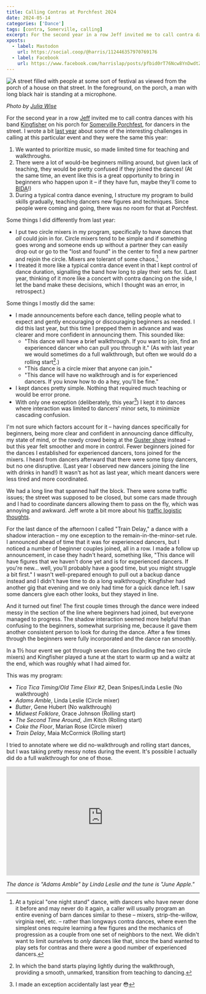 ```yaml
---
title: Calling Contras at Porchfest 2024
date: 2024-05-14
categories: ['Dance']
tags: [contra, Somerville, calling]
excerpt: For the second year in a row Jeff invited me to call contra dances with his band Kingfisher on his porch for Somerville Porchfest, for dancers in the street.
xposts:
  - label: Mastodon
    url: https://social.coop/@harris/112446357970769176
  - label: Facebook
    url: https://www.facebook.com/harrislap/posts/pfbid0rT76Ncw8YnDwdtZKGR9pFftxffMnUeVeMQST7EchtMaqtLhCru8G44Atie6CJ1Nml
---
```


![A street filled with people at some sort of festival as viewed from the porch of a house on that street. In the foreground, on the porch, a man with long black hair is standing at a microphone.](/media/calling-contras-at-porchfest-2024/julia.jpg)

_Photo by [Julia Wise](https://juliawise.net/about/)_

For the second year in a row [Jeff][] invited me to call contra dances with his band [Kingfisher][] on his porch for [Somerville Porchfest][], for dancers in the street. I wrote a bit [last year][] about some of the interesting challenges in calling at this particular event and they were the same this year:

[Jeff]: https://jefftk.com/
[Kingfisher]: https://kingfisherband.com/
[Somerville Porchfest]: https://www.somervilleartscouncil.org/porchfest
[last year]: /2023/05/calling-dances-at-porchfest/

1. We wanted to prioritize music, so made limited time for teaching and walkthroughs.
2. There were a lot of would-be beginners milling around, but given lack of teaching, they would be pretty confused if they joined the dances! (At the same time, an event like this is a great opportunity to bring in beginners who happen upon it – if they have fun, maybe they'll come to [BIDA][]!) 
4. During a typical contra dance evening, I structure my program to build skills gradually, teaching dancers new figures and techniques. Since people were coming and going, there was no room for that at Porchfest.

[BIDA]: https://www.bidadance.org/

Some things I did differently from last year:

- I put two circle mixers in my program, specifically to have dances that *all* could join in for. Circle mixers tend to be simple and if something goes wrong and someone ends up without a partner they can easily drop out or go to the "lost and found" in the center to find a new partner and rejoin the circle. Mixers are tolerant of some chaos.[^1]
- I treated it more like a typical contra dance event in that I kept control of dance duration, signalling the band how long to play their sets for. (Last year, thinking of it more like a concert with contra dancing on the side, I let the band make these decisions, which I thought was an error, in retrospect.)

Some things I mostly did the same:

- I made announcements before each dance, telling people what to expect and gently encouraging or discouraging beginners as needed. I did this last year, but this time I prepped them in advance and was clearer and more confident in announcing them. This sounded like:
  - "This dance will have a brief walkthrough. If you want to join, find an experienced dancer who can pull you through it." (As with last year we would sometimes do a full walkthrough, but often we would do a rolling start[^2].)
  - "This dance is a circle mixer that anyone can join."
  - "This dance will have no walkthrough and is for experienced dancers. If you know how to do a hey, you'll be fine."
- I kept dances pretty simple. Nothing that required much teaching or would be error prone.
- With only one exception (deliberately, this year[^3]) I kept it to dances where interaction was limited to dancers' minor sets, to minimize cascading confusion.

I'm not sure which factors account for it – having dances specifically for beginners, being more clear and confident in announcing dance difficulty, my state of mind, or the rowdy crowd being at the [Guster show][] instead – but this year felt smoother and more in control. Fewer beginners joined for the dances I established for experienced dancers, tons joined for the mixers. I heard from dancers afterward that there were some tipsy dancers, but no one disruptive. (Last year I observed new dancers joining the line with drinks in hand!) It wasn't as hot as last year, which meant dancers were less tired and more coordinated.

We had a long line that spanned half the block. There were some traffic issues; the street was supposed to be closed, but some cars made through and I had to coordinate dancers allowing them to pass on the fly, which was annoying and awkward. Jeff wrote a bit more about his [traffic logistic thoughts](https://www.jefftk.com/p/somerville-porchfest-thoughts).

For the last dance of the afternoon I called "Train Delay," a dance with a shadow interaction – my one exception to the remain-in-the-minor-set rule. I announced ahead of time that it was for experienced dancers, but I noticed a number of beginner couples joined, all in a row. I made a follow up announcement, in case they hadn't heard, something like, "This dance will have figures that we haven't done yet and is for experienced dancers. If you're new... well, you'll probably have a good time, but you might struggle a bit first." I wasn't well-prepared enough to pull out a backup dance instead and I didn't have time to do a long walkthrough; Kingfisher had another gig that evening and we only had time for a quick dance left. I saw some dancers give each other looks, but they stayed in line.

And it turned out fine! The first couple times through the dance were indeed messy in the section of the line where beginners had joined, but everyone managed to progress. The shadow interaction seemed more helpful than confusing to the beginners, somewhat surprising me, because it gave them another consistent person to look for during the dance. After a few times through the beginners were fully incorporated and the dance ran smoothly.

In a 1½ hour event we got through seven dances (including the two circle mixers) and Kingfisher played a tune at the start to warm up and a waltz at the end, which was roughly what I had aimed for.

This was my program:

- *Tica Tica Timing/Old Time Elixir #2*, Dean Snipes/Linda Leslie (No walkthrough)
- *Adams Amble*, Linda Leslie (Circle mixer)
- *Butter*, Gene Hubert (No walkthrough)
- *Midwest Folklore*, Orace Johnson (Rolling start)
- *The Second Time Around*, Jim Kitch (Rolling start)
- *Coke the Floor*, Marian Rose (Circle mixer)
- *Train Delay*, Maia McCormick (Rolling start)

I tried to annotate where we did no-walkthrough and rolling start dances, but I was taking pretty messy notes during the event. It's possible I actually did do a full walkthrough for one of those.

<iframe style="width: 100%; aspect-ratio: 560 / 315;" src="https://www.youtube-nocookie.com/embed/Bp1xdHfNBgs?si=s7YxBsLHxuBTGDvA" title="YouTube video player" frameborder="0" allow="accelerometer; autoplay; clipboard-write; encrypted-media; gyroscope; picture-in-picture; web-share" referrerpolicy="strict-origin-when-cross-origin" allowfullscreen></iframe>

_The dance is "Adams Amble" by Linda Leslie and the tune is "June Apple."_

[Guster show]: https://www.boston.com/news/local-news/2024/05/12/guster-plays-to-a-packed-crowd-at-somerville-porchfest/

[^1]: At a typical "one night stand" dance, with dancers who have never done it before and may never do it again, a caller will usually program an entire evening of barn dances similar to these – mixers, strip-the-willow, virginia reel, etc. – rather than longways contra dances, where even the simplest ones require learning a few figures and the mechanics of progression as a couple from one set of neighbors to the next. We didn't want to limit ourselves to *only* dances like that, since the band wanted to play sets for contras and there *were* a good number of experienced dancers.
[^2]: In which the band starts playing lightly during the walkthrough, providing a smooth, unmarked, transition from teaching to dancing.
[^3]: I made an exception accidentally last year 😳
